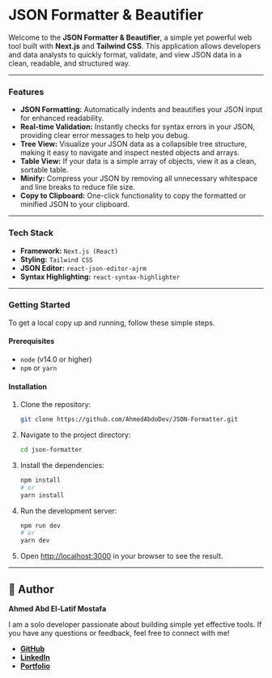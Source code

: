 # JSON Formatter & Beautifier

Welcome to the **JSON Formatter & Beautifier**, a simple yet powerful web tool built with **Next.js** and **Tailwind CSS**. This application allows developers and data analysts to quickly format, validate, and view JSON data in a clean, readable, and structured way.

---

### Features

* **JSON Formatting:** Automatically indents and beautifies your JSON input for enhanced readability.
* **Real-time Validation:** Instantly checks for syntax errors in your JSON, providing clear error messages to help you debug.
* **Tree View:** Visualize your JSON data as a collapsible tree structure, making it easy to navigate and inspect nested objects and arrays.
* **Table View:** If your data is a simple array of objects, view it as a clean, sortable table.
* **Minify:** Compress your JSON by removing all unnecessary whitespace and line breaks to reduce file size.
* **Copy to Clipboard:** One-click functionality to copy the formatted or minified JSON to your clipboard.

---

### Tech Stack

* **Framework:** `Next.js (React)`
* **Styling:** `Tailwind CSS`
* **JSON Editor:** `react-json-editor-ajrm`
* **Syntax Highlighting:** `react-syntax-highlighter`
---

### Getting Started

To get a local copy up and running, follow these simple steps.

#### Prerequisites

* `node` (v14.0 or higher)
* `npm` or `yarn`

#### Installation

1.  Clone the repository:
    ```bash
    git clone https://github.com/AhmedAbdoDev/JSON-Formatter.git
    ```
2.  Navigate to the project directory:
    ```bash
    cd json-formatter
    ```
3.  Install the dependencies:
    ```bash
    npm install
    # or
    yarn install
    ```
4.  Run the development server:
    ```bash
    npm run dev
    # or
    yarn dev
    ```
5.  Open [http://localhost:3000](http://localhost:3000) in your browser to see the result.

---

## 👤 Author

**Ahmed Abd El-Latif Mostafa**

I am a solo developer passionate about building simple yet effective tools. If you have any questions or feedback, feel free to connect with me!

* [**GitHub**](https://github.com/AhmedAbdoDev)
* [**LinkedIn**](https://www.linkedin.com/in/3bkrenodev)
* [**Portfolio**](https://ahmedabdodev.github.io/Portfolio)